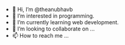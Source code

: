 - 👋 Hi, I’m @theanubhavb
- 👀 I’m interested in programming.
- 🌱 I’m currently learning web development.
- 💞️ I’m looking to collaborate on ...
- 📫 How to reach me ...

<!---
theanubhavb/theanubhavb is a ✨ special ✨ repository because its `README.md` (this file) appears on your GitHub profile.
You can click the Preview link to take a look at your changes.
--->
